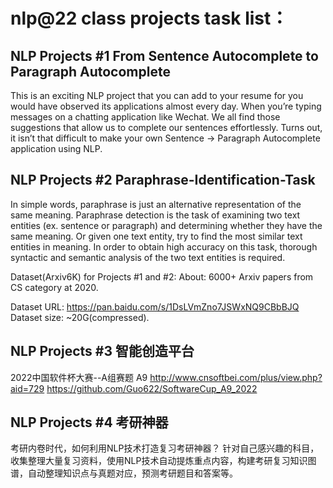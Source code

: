 # nlp@22 class projects task list：

## NLP Projects #1 From Sentence Autocomplete to Paragraph Autocomplete
This is an exciting NLP project that you can add to your resume for you would have observed its applications almost every day. When you’re typing messages on a chatting application like Wechat. We all find those suggestions that allow us to complete our sentences effortlessly. Turns out, it isn’t that difficult to make your own Sentence -> Paragraph Autocomplete application using NLP. 

## NLP Projects #2 Paraphrase-Identification-Task
In simple words, paraphrase is just an alternative representation of the same meaning. Paraphrase detection is the task of examining two text entities (ex. sentence or paragraph) and determining whether they have the same meaning. Or given one text entity, try to find the most similar text entities in meaning. In order to obtain high accuracy on this task, thorough syntactic and semantic analysis of the two text entities is required. 

Dataset(Arxiv6K) for Projects #1 and #2:
About: 6000+ Arxiv papers from CS category at 2020. 

Dataset URL: https://pan.baidu.com/s/1DsLVmZno7JSWxNQ9CBbBJQ
Dataset size: ~20G(compressed).

## NLP Projects #3 智能创造平台
2022中国软件杯大赛--A组赛题 A9
http://www.cnsoftbei.com/plus/view.php?aid=729
https://github.com/Guo622/SoftwareCup_A9_2022

## NLP Projects #4 考研神器
考研内卷时代，如何利用NLP技术打造复习考研神器？
针对自己感兴趣的科目，收集整理大量复习资料，使用NLP技术自动提炼重点内容，构建考研复习知识图谱，自动整理知识点与真题对应，预测考研题目和答案等。
